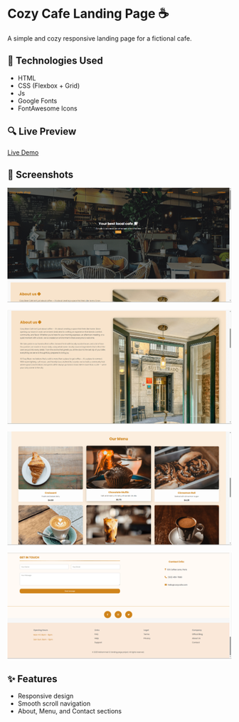 # Cozy Cafe Landing Page ☕

A simple and cozy responsive landing page for a fictional cafe.

## 🔧 Technologies Used
- HTML
- CSS (Flexbox + Grid)
- Js 
- Google Fonts
- FontAwesome Icons

## 🔍 Live Preview
[Live Demo](https://mohammed-er.github.io/Cafe-landing-page/)

## 📸 Screenshots
![Header section](assets/images/image.png)

![About Section](assets/images/image2.png)

![Contact Section](assets/images/image3.png)

![Menu + Footer Section](assets/images/image4.png)

## ✨ Features
- Responsive design
- Smooth scroll navigation
- About, Menu, and Contact sections

